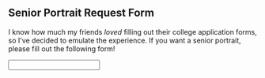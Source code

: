 ## Senior Portrait Request Form

I know how much my friends *loved* filling out their college application forms, so I've decided to emulate the experience. If you want a senior portrait, please fill out the following form!

<input type="text" id="name" name="name"/>